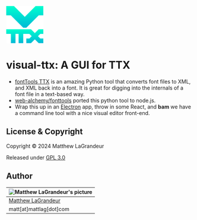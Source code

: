 <img src="./resources/icon.png" height="100">

# visual-ttx: A GUI for TTX

- [fontTools TTX](https://fonttools.readthedocs.io/en/latest/ttx.html) is an amazing Python tool that converts font files to XML, and XML back into a font. It is great for digging into the internals of a font file in a text-based way.
- [web-alchemy/fonttools](https://github.com/web-alchemy/fonttools) ported this python tool to node.js.
- Wrap this up in an [Electron](https://www.electronjs.org/) app, throw in some React, and **bam** we have a command line tool with a nice visual editor front-end.

## License & Copyright

Copyright © 2024 Matthew LaGrandeur

Released under [GPL 3.0](https://www.gnu.org/licenses/gpl-3.0-standalone.html)

## Author

| ![Matthew LaGrandeur's picture](https://1.gravatar.com/avatar/f6f7b963adc54db7e713d7bd5f4903ec?s=70) |
| ---------------------------------------------------------------------------------------------------- |
| [Matthew LaGrandeur](http://mattlag.com/)                                                            |
| matt[at]mattlag[dot]com                                                                              |
